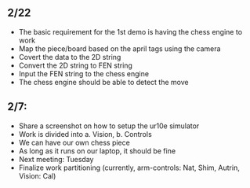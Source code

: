 ## 2/22
- The basic requirement for the 1st demo is having the chess engine to work
- Map the piece/board based on the april tags using the camera
- Covert the data to the 2D string
- Convert the 2D string to FEN string
- Input the FEN string to the chess engine
- The chess engine should be able to detect the move


## 2/7:
- Share a screenshot on how to setup the ur10e simulator
- Work is divided into a. Vision, b. Controls
- We can have our own chess piece
- As long as it runs on our laptop, it should be fine
- Next meeting: Tuesday
- Finalize work partitioning (currently, arm-controls: Nat, Shim, Autrin, Vision: Cal)
